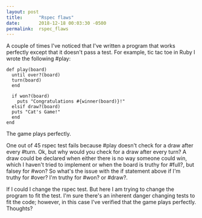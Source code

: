 ```yaml
---
layout: post
title:      "Rspec flaws"
date:       2018-12-18 00:03:30 -0500
permalink:  rspec_flaws
---
```



A couple of times I've noticed that I've written a program that works perfectly except that it doesn't pass a test.  For example, tic tac toe in Ruby I wrote the following #play:

```
def play(board)
  until over?(board)
  turn(board)
  end
  
  if won?(board)
    puts "Congratulations #{winner(board)}!"
  elsif draw?(board)
  puts "Cat's Game!"
  end
end
```
The game plays perfectly.

One out  of 45 rspec test fails because #play doesn't check for a draw after every #turn.  Ok, but why would you check for a draw after every turn?  A draw could be declared when either there is no way someone could win, which I haven't tried to implement or when the board is truthy for #full?, but falsey for #won? So what's the issue with the if statement above if I'm truthy for #over? I'm truthy for #won? or #draw?.  

If I could I change the rspec test.  But here I am trying to change the program to fit the test.  I'm sure there's an inherent danger changing tests to fit the code; however, in this case I've verified that the game plays perfectly.  Thoughts?


